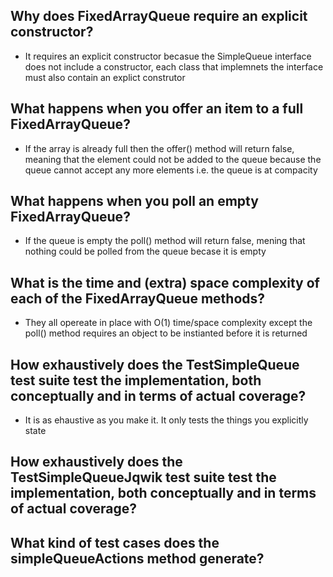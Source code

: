## Why does FixedArrayQueue require an explicit constructor?
- It requires an explicit constructor becasue the SimpleQueue interface does not include a constructor, each class that implemnets the interface must also contain an explict construtor 
## What happens when you offer an item to a full FixedArrayQueue?
- If the array is already full then the offer() method will return false, meaning that the element could not be added to the queue because the queue cannot accept any more elements i.e. the queue is at compacity
## What happens when you poll an empty FixedArrayQueue?
- If the queue is empty the poll() method will return false, mening that nothing could be polled from the queue becase it is empty
## What is the time and (extra) space complexity of each of the FixedArrayQueue methods?
- They all opereate in place with O(1) time/space complexity except the poll() method requires an object to be instianted before it is returned 
## How exhaustively does the TestSimpleQueue test suite test the implementation, both conceptually and in terms of actual coverage?
- It is as ehaustive as you make it. It only tests the things you explicitly state
## How exhaustively does the TestSimpleQueueJqwik test suite test the implementation, both conceptually and in terms of actual coverage?

## What kind of test cases does the simpleQueueActions method generate?